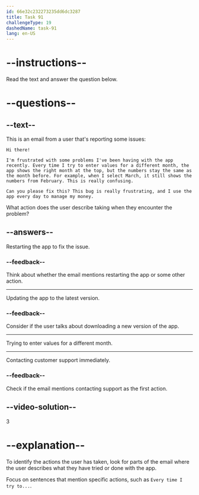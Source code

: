 ```yaml
---
id: 66e32c232273235dd6dc3287
title: Task 91
challengeType: 19
dashedName: task-91
lang: en-US
---
```


<!--READING-->

# --instructions--

Read the text and answer the question below.

# --questions--

## --text--

This is an email from a user that's reporting some issues:

`Hi there!`

`I'm frustrated with some problems I've been having with the app recently. Every time I try to enter values for a different month, the app shows the right month at the top, but the numbers stay the same as the month before. For example, when I select March, it still shows the numbers from February. This is really confusing.`

`Can you please fix this? This bug is really frustrating, and I use the app every day to manage my money.`

What action does the user describe taking when they encounter the problem?

## --answers--

Restarting the app to fix the issue.

### --feedback--

Think about whether the email mentions restarting the app or some other action.

---

Updating the app to the latest version.

### --feedback--

Consider if the user talks about downloading a new version of the app.

---

Trying to enter values for a different month.

---

Contacting customer support immediately.

### --feedback--

Check if the email mentions contacting support as the first action.

## --video-solution--

3

# --explanation--

To identify the actions the user has taken, look for parts of the email where the user describes what they have tried or done with the app. 

Focus on sentences that mention specific actions, such as `Every time I try to...`.
